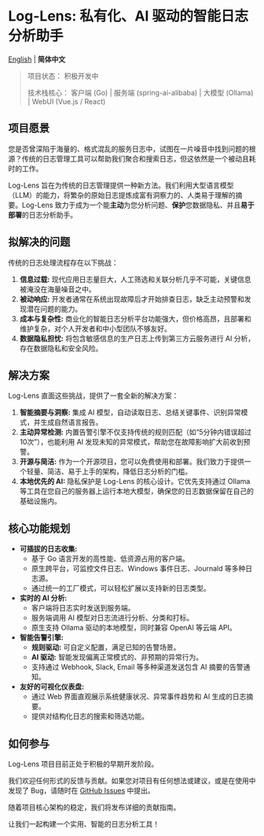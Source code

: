 # Log-Lens: 私有化、AI 驱动的智能日志分析助手

[English](./README.md) | **简体中文**

> 项目状态： 积极开发中
>
> 技术栈核心： 客户端 (Go) | 服务端 (spring-ai-alibaba) | 大模型 (Ollama) | WebUI (Vue.js / React)

## 项目愿景

您是否曾深陷于海量的、格式混乱的服务日志中，试图在一片噪音中找到问题的根源？传统的日志管理工具可以帮助我们聚合和搜索日志，但这依然是一个被动且耗时的工作。

Log-Lens 旨在为传统的日志管理提供一种新方法。我们利用大型语言模型（LLM）的能力，将繁杂的原始日志提炼成富有洞察力的、人类易于理解的摘要。Log-Lens 致力于成为一个能**主动**为您分析问题、**保护**您数据隐私、并且**易于部署**的日志分析助手。

## 拟解决的问题

传统的日志处理流程存在以下挑战：

1. **信息过载:** 现代应用日志量巨大，人工筛选和关联分析几乎不可能，关键信息被淹没在海量噪音之中。
2. **被动响应:** 开发者通常在系统出现故障后才开始排查日志，缺乏主动预警和发现潜在问题的能力。
3. **成本与复杂性:** 商业化的智能日志分析平台功能强大，但价格高昂，且部署和维护复杂，对个人开发者和中小型团队不够友好。
4. **数据隐私担忧:** 将包含敏感信息的生产日志上传到第三方云服务进行 AI 分析，存在数据隐私和安全风险。

## 解决方案

Log-Lens 直面这些挑战，提供了一套全新的解决方案：

1. **智能摘要与洞察:** 集成 AI 模型，自动读取日志、总结关键事件、识别异常模式，并生成自然语言报告。
2. **主动异常检测:** 内置告警引擎不仅支持传统的规则匹配（如“5分钟内错误超过10次”），也能利用 AI 发现未知的异常模式，帮助您在故障影响扩大前收到预警。
3. **开源与简洁:** 作为一个开源项目，您可以免费使用和部署。我们致力于提供一个轻量、简洁、易于上手的架构，降低日志分析的门槛。
4. **本地优先的 AI:** 隐私保护是 Log-Lens 的核心设计。它优先支持通过 Ollama 等工具在您自己的服务器上运行本地大模型，确保您的日志数据保留在自己的基础设施内。

## 核心功能规划

- **可插拔的日志收集:**
  - 基于 Go 语言开发的高性能、低资源占用的客户端。
  - 原生跨平台，可监控文件日志、Windows 事件日志、Journald 等多种日志源。
  - 通过统一的工厂模式，可以轻松扩展以支持新的日志类型。
- **实时的 AI 分析:**
  - 客户端将日志实时发送到服务端。
  - 服务端调用 AI 模型对日志流进行分析、分类和打标。
  - 原生支持 Ollama 驱动的本地模型，同时兼容 OpenAI 等云端 API。
- **智能告警引擎:**
  - **规则驱动:** 可自定义配置，满足已知的告警场景。
  - **AI 驱动:** 智能发现偏离正常模式的、非预期的异常行为。
  - 支持通过 Webhook, Slack, Email 等多种渠道发送包含 AI 摘要的告警通知。
- **友好的可视化仪表盘:**
  - 通过 Web 界面直观展示系统健康状况、异常事件趋势和 AI 生成的日志摘要。
  - 提供对结构化日志的搜索和筛选功能。

## 如何参与

Log-Lens 项目目前正处于积极的早期开发阶段。

我们欢迎任何形式的反馈与贡献。如果您对项目有任何想法或建议，或是在使用中发现了 Bug，请随时在 [GitHub Issues](https://www.google.com/search?q=https://github.com/chrisis58/log-lens/issues) 中提出。

随着项目核心架构的稳定，我们将发布详细的贡献指南。

让我们一起构建一个实用、智能的日志分析工具！